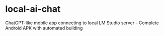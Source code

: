 # local-ai-chat
ChatGPT-like mobile app connecting to local LM Studio server - Complete Android APK with automated building
